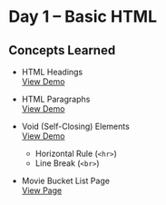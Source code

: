 # Day 1 – Basic HTML

## Concepts Learned
- HTML Headings  
  [View Demo](https://chaitanyakrishnakumar.github.io/web-kitchen/Day1/HeadingElements.html)

- HTML Paragraphs  
  [View Demo](https://chaitanyakrishnakumar.github.io/web-kitchen/Day1/ParagraphElements.html)

- Void (Self-Closing) Elements  
  [View Demo](https://chaitanyakrishnakumar.github.io/web-kitchen/Day1/VoidElements.html)
  - Horizontal Rule (`<hr>`)
  - Line Break (`<br>`)

- Movie Bucket List Page  
  [View Page](https://chaitanyakrishnakumar.github.io/web-kitchen/Day1/Movie-BucketList.html)
